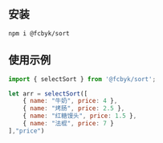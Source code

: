 ## 安装
```
npm i @fcbyk/sort
```

## 使用示例

```javascript
import { selectSort } from '@fcbyk/sort';

let arr = selectSort([
    { name: "牛奶", price: 4 },
    { name: "烤肠", price: 2.5 },
    { name: "红糖馒头", price: 1.5 },
    { name: "法棍", price: 7 }
],"price")
```

